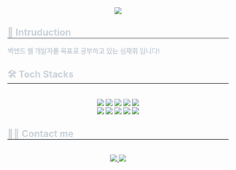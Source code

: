 <div align= "center">
    <img src="https://capsule-render.vercel.app/api?type=transparent&color=auto&height=120&text=I'm%20Hwi&animation=&fontColor=00a3cc&fontSize=60" />
    </div>
    <div style="text-align: left;"> 
    <h2 style="border-bottom: 1px solid #21262d; color: #c9d1d9;"> 🙌 Intruduction </h2>  
    <div style="font-weight: 700; font-size: 15px; text-align: left; color: #c9d1d9;" align= "center">                  백엔드 웹 개발자를 목표로 공부하고 있는 심재휘 입니다! </div> 
    </div>
    <div style="text-align: left;">
    <h2 style="border-bottom: 1px solid #21262d; color: #c9d1d9;"> 🛠️ Tech Stacks </h2> <br> 
    <div  align= "center"> <img src="https://img.shields.io/badge/Spring Boot-6DB33F?style=flat-square&logo=Spring Boot&logoColor=white">
          <img src="https://img.shields.io/badge/Spring-6DB33F?style=flat-square&logo=Spring&logoColor=white">
          <img src="https://img.shields.io/badge/Java-007396?style=flat-square&logo=Java&logoColor=white">
          <img src="https://img.shields.io/badge/MySQL-4479A1?style=flat-square&logo=MySQL&logoColor=white">
          <img src="https://img.shields.io/badge/MariaDB-003545?style=flat-square&logo=MariaDB&logoColor=white">
          <br/><img src="https://img.shields.io/badge/Notion-000000?style=flat-square&logo=Notion&logoColor=white">
          <img src="https://img.shields.io/badge/Git-F05032?style=flat-square&logo=Git&logoColor=white">
          <img src="https://img.shields.io/badge/Github-181717?style=flat-square&logo=Github&logoColor=white">
          <img src="https://img.shields.io/badge/HTML5-E34F26?style=flat-square&logo=HTML5&logoColor=white">
          <img src="https://img.shields.io/badge/CSS3-1572B6?style=flat-square&logo=CSS3&logoColor=white">
          </div>
    </div>
    <div style="text-align: left;">
    <h2 style="border-bottom: 1px solid #21262d; color: #c9d1d9;"> 🧑‍💻 Contact me </h2> <br> 
    <div align= "center"> <a href=https://www.instagram.com/re._.hwi_?igsh=MXIwbWg0bXoxb2g0Yw%3D%3D&utm_source=qr> <img src="https://img.shields.io/badge/Instagram-E4405F?style=flat-square&logo=Instagram&logoColor=white&link=https://www.instagram.com/re._.hwi_?igsh=MXIwbWg0bXoxb2g0Yw%3D%3D&utm_source=qr"> </a>
         <a href=mailto:sswed147@gmail.com> <img src="https://img.shields.io/badge/Gmail-EA4335?style=flat-square&logo=Gmail&logoColor=white&link=mailto:sswed147@gmail.com"> </a>
          </div>  <br> 
    <div align= "center">  </div> 
    </div>
    
